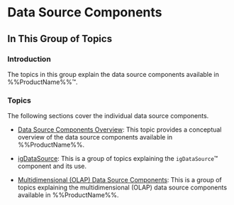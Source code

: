 ﻿<!--
|metadata|
{
    "fileName": "data-source-components",
    "controlName": [],
    "tags": []
}
|metadata|
-->

# Data Source Components



## In This Group of Topics
### Introduction

The topics in this group explain the data source components available in %%ProductName%%™.

### Topics

The following sections cover the individual data source components.

- [Data Source Components Overview](Data-Source-Components-Overview.html): This topic provides a conceptual overview of the data source components available in %%ProductName%%.

- [igDataSource](igDataSource-igDataSource.html): This is a group of topics explaining the `igDataSource`™ component and its use.

- [Multidimensional (OLAP) Data Source Components](Multidimensional-Data-Source-Components.html): This is a group of topics explaining the multidimensional (OLAP) data source components available in %%ProductName%%.





 

 


